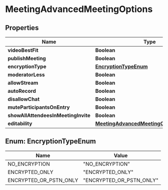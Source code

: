 
# MeetingAdvancedMeetingOptions

## Properties
Name | Type | Description | Notes
------------ | ------------- | ------------- | -------------
**videoBestFit** | **Boolean** |  |  [optional]
**publishMeeting** | **Boolean** |  |  [optional]
**encryptionType** | [**EncryptionTypeEnum**](#EncryptionTypeEnum) |  |  [optional]
**moderatorLess** | **Boolean** |  |  [optional]
**allowStream** | **Boolean** |  |  [optional]
**autoRecord** | **Boolean** |  |  [optional]
**disallowChat** | **Boolean** |  |  [optional]
**muteParticipantsOnEntry** | **Boolean** |  |  [optional]
**showAllAttendeesInMeetingInvite** | **Boolean** |  |  [optional]
**editability** | [**MeetingAdvancedMeetingOptionsEditability**](MeetingAdvancedMeetingOptionsEditability.md) |  |  [optional]


<a name="EncryptionTypeEnum"></a>
## Enum: EncryptionTypeEnum
Name | Value
---- | -----
NO_ENCRYPTION | &quot;NO_ENCRYPTION&quot;
ENCRYPTED_ONLY | &quot;ENCRYPTED_ONLY&quot;
ENCRYPTED_OR_PSTN_ONLY | &quot;ENCRYPTED_OR_PSTN_ONLY&quot;



